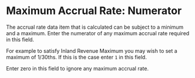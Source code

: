 # Maximum Accrual Rate: Numerator

The accrual rate data item that is calculated can be subject to a
minimum and a maximum. Enter the numerator of any maximum accrual rate
required in this field.

For example to satisfy Inland Revenue Maximum you may wish to set a
maximum of 1/30ths. If this is the case enter `1` in this field.

Enter zero in this field to ignore any maximum accrual rate.
